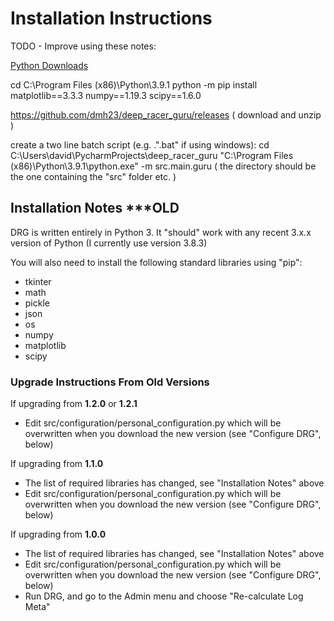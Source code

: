 # Installation Instructions

TODO - Improve using these notes:

[Python Downloads](https://www.python.org/downloads/)


cd C:\Program Files (x86)\Python\3.9.1
python -m pip install matplotlib==3.3.3 numpy==1.19.3 scipy==1.6.0


https://github.com/dmh23/deep_racer_guru/releases
( download and unzip )

create a two line batch script (e.g. .".bat" if using windows):
    cd C:\Users\david\PycharmProjects\deep_racer_guru
    "C:\Program Files (x86)\Python\3.9.1\python.exe" -m src.main.guru
( the directory should be the one containing the "src" folder etc. )


## Installation Notes   ***OLD

DRG is written entirely in Python 3. It "should" work with any recent 3.x.x version of Python (I currently use version 3.8.3)

You will also need to install the following standard libraries using "pip":
* tkinter
* math
* pickle
* json
* os
* numpy
* matplotlib
* scipy

### Upgrade Instructions From Old Versions

If upgrading from **1.2.0** or **1.2.1**
* Edit src/configuration/personal_configuration.py which will be overwritten when you download the new version (see "Configure DRG", below)

If upgrading from **1.1.0**
* The list of required libraries has changed, see "Installation Notes" above
* Edit src/configuration/personal_configuration.py which will be overwritten when you download the new version (see "Configure DRG", below)

If upgrading from **1.0.0**
* The list of required libraries has changed, see "Installation Notes" above
* Edit src/configuration/personal_configuration.py which will be overwritten when you download the new version (see "Configure DRG", below)
* Run DRG, and go to the Admin menu and choose "Re-calculate Log Meta"
